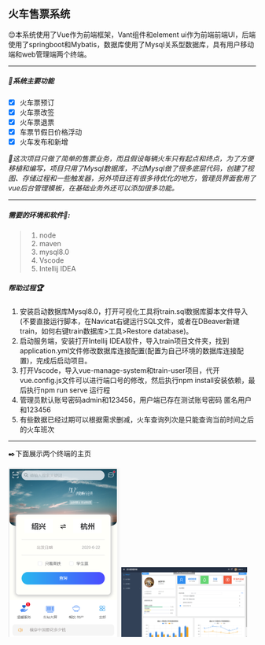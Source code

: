 ## 火车售票系统

:blush:本系统使用了Vue作为前端框架，Vant组件和element ui作为前端前端UI，后端使用了springboot和Mybatis，数据库使用了Mysql关系型数据库，具有用户移动端和web管理端两个终端。

----------

##### :hammer:系统主要功能

- [x] 火车票预订
- [x] 火车票改签
- [x] 火车票退票
- [x] 车票节假日价格浮动
- [x] 火车发布和新增

_:wrench:这次项目只做了简单的售票业务，而且假设每辆火车只有起点和终点，为了方便移植和编写，项目只用了Mysql数据库，不过Mysql做了很多底层代码，创建了视图、存储过程和一些触发器，另外项目还有很多待优化的地方，管理员界面套用了vue后台管理模板，在基础业务外还可以添加很多功能。_

-----------

##### 需要的环境和软件:rainbow::

> 1. node
> 2. maven
> 3. mysql8.0
> 4. Vscode
> 5. Intellij IDEA

##### 帮助过程:trophy:

1. 安装启动数据库Mysql8.0，打开可视化工具将train.sql数据库脚本文件导入(不要直接运行脚本，在Navicat右键运行SQL文件，或者在DBeaver新建train，如何右键train数据库>工具>Restore database)。
2. 启动服务端，安装打开Intellij IDEA软件，导入train项目文件夹，找到application.yml文件修改数据库连接配置(配置为自己环境的数据库连接配置)，完成后启动项目。
3. 打开Vscode，导入vue-manage-system和train-user项目，代开vue.config.js文件可以进行端口号的修改，然后执行npm install安装依赖，最后执行npm run serve 运行程
4. 管理员默认账号密码admin和123456，用户端已存在测试账号密码 匿名用户和123456
5. 有些数据已经过期可以根据需求删减，火车查询列次是只能查询当前时间之后的火车班次

-----

:black_nib:下面展示两个终端的主页​

<img src="./img/mobile.jpg" alt="移动主页" style="zoom:50%;" />



<img src="./img/web.jpg" alt="web主页" style="zoom: 25%;" />